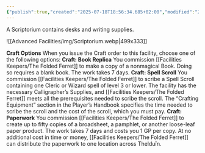 ```yaml
---
{"publish":true,"created":"2025-07-18T18:56:34.685+02:00","modified":"2025-07-18T17:52:29.311+02:00","cssclasses":""}
---
```


A Scriptorium contains desks and writing supplies.

![[Advanced Facilities/img/Scriptorium.webp|499x333]]

**Craft Options** When you issue the Craft order to this facility, choose one of the following options:
**Craft: Book Replica** You commission [[Facilities Keepers/The Folded Ferret]] to make a copy of a nonmagical Book. Doing so requires a blank book. The work takes 7 days.
**Craft: Spell Scroll** You commission [[Facilities Keepers/The Folded Ferret]] to scribe a Spell Scroll containing one Cleric or Wizard spell of level 3 or lower. The facility has the necessary Calligrapher’s Supplies, and [[Facilities Keepers/The Folded Ferret]] meets all the prerequisites needed to scribe the scroll. The “Crafting Equipment” section in the Player’s Handbook specifies the time needed to scribe the scroll and the cost of the scroll, which you must pay.
**Craft: Paperwork** You commission [[Facilities Keepers/The Folded Ferret]] to create up to fifty copies of a broadsheet, a pamphlet, or another loose-leaf paper product. The work takes 7 days and costs you 1 GP per copy. At no additional cost in time or money, [[Facilities Keepers/The Folded Ferret]] can distribute the paperwork to one location across Thelduïn.